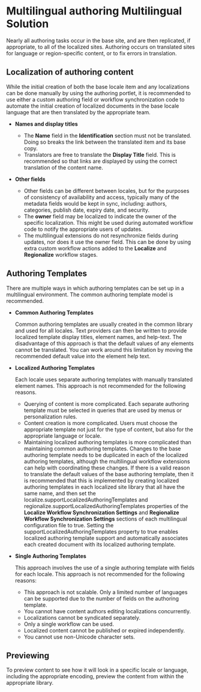 # Multilingual authoring Multilingual Solution

Nearly all authoring tasks occur in the base site, and are then replicated, if appropriate, to all of the localized sites. Authoring occurs on translated sites for language or region-specific content, or to fix errors in translation.

## Localization of authoring content

While the initial creation of both the base locale item and any localizations can be done manually by using the authoring portlet, it is recommended to use either a custom authoring field or workflow synchronization code to automate the initial creation of localized documents in the base locale language that are then translated by the appropriate team.

-   **Names and display titles**

    -   The **Name** field in the **Identification** section must not be translated. Doing so breaks the link between the translated item and its base copy.
    -   Translators are free to translate the **Display Title** field. This is recommended so that links are displayed by using the correct translation of the content name.
-   **Other fields**

    -   Other fields can be different between locales, but for the purposes of consistency of availability and access, typically many of the metadata fields would be kept in sync, including: authors, categories, publish date, expiry date, and security.
    -   The **owner** field may be localized to indicate the owner of the specific localization. This might be used during automated workflow code to notify the appropriate users of updates.
    -   The multilingual extensions do not resynchronize fields during updates, nor does it use the owner field. This can be done by using extra custom workflow actions added to the **Localize** and **Regionalize** workflow stages.

## Authoring Templates

There are multiple ways in which authoring templates can be set up in a multilingual environment. The common authoring template model is recommended.

-   **Common Authoring Templates**

    Common authoring templates are usually created in the common library and used for all locales. Text providers can then be written to provide localized template display titles, element names, and help-text. The disadvantage of this approach is that the default values of any elements cannot be translated. You can work around this limitation by moving the recommended default value into the element help text.

-   **Localized Authoring Templates**

    Each locale uses separate authoring templates with manually translated element names. This approach is not recommended for the following reasons.

    -   Querying of content is more complicated. Each separate authoring template must be selected in queries that are used by menus or personalization rules.
    -   Content creation is more complicated. Users must choose the appropriate template not just for the type of content, but also for the appropriate language or locale.
    -   Maintaining localized authoring templates is more complicated than maintaining common authoring templates. Changes to the base authoring template needs to be duplicated in each of the localized authoring templates, although the multilingual workflow extensions can help with coordinating these changes.
    If there is a valid reason to translate the default values of the base authoring template, then it is recommended that this is implemented by creating localized authoring templates in each localized site library that all have the same name, and then set the localize.supportLocalizedAuthoringTemplates and regionalize.supportLocalizedAuthoringTemplates properties of the **Localize Workflow Synchronization Settings** and **Regionalize Workflow Synchronization Settings** sections of each multilingual configuration file to true. Setting the supportLocalizedAuthoringTemplates property to true enables localized authoring template support and automatically associates each created document with its localized authoring template.

-   **Single Authoring Templates**

    This approach involves the use of a single authoring template with fields for each locale. This approach is not recommended for the following reasons:

    -   This approach is not scalable. Only a limited number of languages can be supported due to the number of fields on the authoring template.
    -   You cannot have content authors editing localizations concurrently.
    -   Localizations cannot be syndicated separately.
    -   Only a single workflow can be used.
    -   Localized content cannot be published or expired independently.
    -   You cannot use non-Unicode character sets.

## Previewing

To preview content to see how it will look in a specific locale or language, including the appropriate encoding, preview the content from within the appropriate library.


